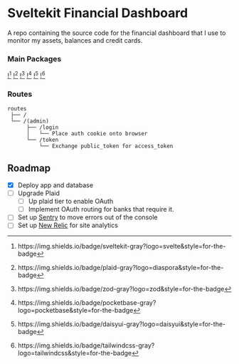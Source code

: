 # Sveltekit Financial Dashboard

A repo containing the source code for the financial dashboard that I use to monitor my assets, balances and credit cards.

### Main Packages

[^Sveltekit]: https://img.shields.io/badge/sveltekit-gray?logo=svelte&style=for-the-badge
[^Plaid]: https://img.shields.io/badge/plaid-gray?logo=diaspora&style=for-the-badge
[^Zod]: https://img.shields.io/badge/zod-gray?logo=zod&style=for-the-badge
[^Pocketbase]: https://img.shields.io/badge/pocketbase-gray?logo=pocketbase&style=for-the-badge
[^DaisyUI]: https://img.shields.io/badge/daisyui-gray?logo=daisyui&style=for-the-badge
[^Tailwindcss]: https://img.shields.io/badge/tailwindcss-gray?logo=tailwindcss&style=for-the-badge

[![^Sveltekit]](https://kit.svelte.dev/)
[![^Plaid]](https:/plaid.com/docs/)
[![^Zod]](https://zod.dev/)
[![^Pocketbase]](https://kit.svelte.dev/)
[![^DaisyUI]](https://daisyui.com/)
[![^TailwindCSS]](https://tailwindcss.com/)

### Routes

```
routes
 ├── /
 └── /(admin)
      ├── /login
      │   └── Place auth cookie onto browser
      └── /token
          └── Exchange public_token for access_token
```

## Roadmap

- [x] Deploy app and database
- [ ] Upgrade Plaid
  - [ ] Up plaid tier to enable OAuth
  - [ ] Implement OAuth routing for banks that require it.
- [ ] Set up [Sentry](https://sentry.io/) to move errors out of the console
- [ ] Set up [New Relic](https://newrelic.com/) for site analytics
